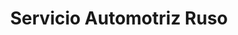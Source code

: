 ---
title: "Servicio Automotriz Ruso"
url: /villa-de-alvarez/servicio-automotriz-ruso/
shop: Autowerkstatt
---